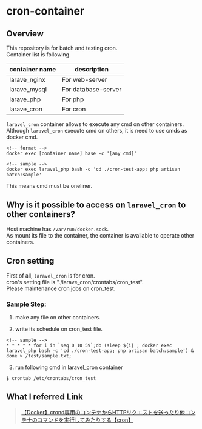# cron-container
## Overview
This repository is for batch and testing cron.  
Container list is following.

|container name|description|
| ------------- | ------------- |
|larave_nginx|For web-server|
|larave_mysql|For database-server|
|larave_php|For php|
|larave_cron|For cron|

`laravel_cron` container allows to execute any cmd on other containers.  
Although `laravel_cron` execute cmd on others, it is need to use cmds as docker cmd.  
```
<!-- format -->
docker exec [container name] base -c '[any cmd]'

<!-- sample -->
docker exec laravel_php bash -c 'cd ./cron-test-app; php artisan batch:sample'
```
This means cmd must be oneliner.

## Why is it possible to access on `laravel_cron` to other containers?
Host machine has `/var/run/docker.sock`.  
As mount its file to the container, the container is available to operate other containers.



## Cron setting  
First of all, `laravel_cron` is for cron.  
cron's setting file is "./larave_cron/crontabs/cron_test".  
Please maintenance cron jobs on cron_test.  

### Sample Step: 
1. make any file on other containers.

2. write its schedule on cron_test file.
```
<!-- sample -->
* * * * * for i in `seq 0 10 59`;do (sleep ${i} ; docker exec laravel_php bash -c 'cd ./cron-test-app; php artisan batch:sample') & done > /test/sample.txt;
```
3. run following cmd in laravel_cron container
```
$ crontab /etc/crontabs/cron_test
```


## What I referred Link
> [【Docker】crond専用のコンテナからHTTPリクエストを送ったり他コンテナのコマンドを実行してみたりする【cron】](https://qiita.com/samunohito/items/784e3e0aea4b7390f70c#%E5%AE%9A%E6%9C%9F%E7%9A%84%E3%81%AB%E5%88%A5%E3%82%B3%E3%83%B3%E3%83%86%E3%83%8A%E3%81%AE%E3%82%B3%E3%83%9E%E3%83%B3%E3%83%89%E3%82%92%E5%AE%9F%E8%A1%8C%E3%81%97%E3%81%A6%E3%81%BF%E3%82%8B)